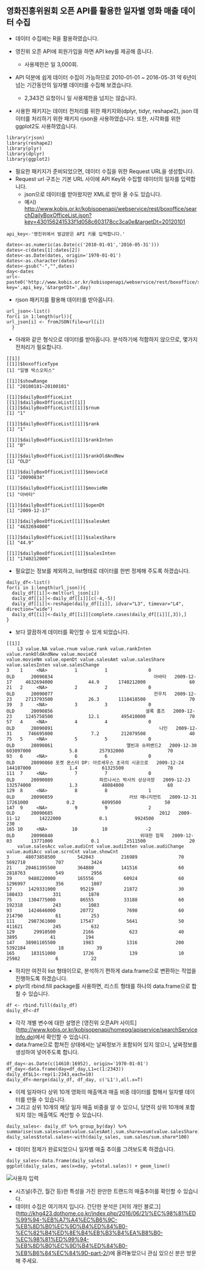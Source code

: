 ## 영화진흥위원회 오픈 API를 활용한 일자별 영화 매출 데이터 수집

- 데이터 수집에는 R을 활용하였습니다.
- 영진위 오픈 API에 회원가입을 하면 API key를 제공해 줍니다. 
  - 사용제한은 일 3,000회.
- API 덕분에 쉽게 데이터 수집이 가능하므로 2010-01-01 ~ 2016-05-31 약 6년이 넘는 기간동안의 일자별 데이터를 수집해 보겠습니다. 
  - 2,343건 요청이니 일 사용제한을 넘지는 않습니다.

- 사용한 패키지는 데이터 전처리를 위한 패키지와(dplyr, tidyr, reshape2), json 데이터를 처리하기 위한 패키지 rjson을 사용하였습니다. 또한, 시각화를 위한 ggplot2도 사용하였습니다.
```
library(rjson)
library(reshape2)
library(plyr)
library(dplyr)
library(ggplot2)
```
- 필요한 패키지가 준비되었으면, 데이터 수집을 위한 Request URL을 생성합니다.
- Request url 구조는 기본 URL 사이에 API Key와 수집할 데이터의 일자를 입력합니다. 
  - json으로 데이터를 받아왔지만 XML로 받아 올 수도 있습니다.
  - 예시) 	http://www.kobis.or.kr/kobisopenapi/webservice/rest/boxoffice/searchDailyBoxOfficeList.json?key=430156241533f1d058c603178cc3ca0e&targetDt=20120101
```
api_key<-'영진위에서 발급받은 API 키를 입력합니다.'

dates<-as.numeric(as.Date(c('2010-01-01','2016-05-31')))
dates<-c(dates[1]:dates[2])
dates<-as.Date(dates, origin='1970-01-01')
dates<-as.character(dates)
dates<-gsub("-","",dates)
day<-dates
url<-paste0('http://www.kobis.or.kr/kobisopenapi/webservice/rest/boxoffice/searchDailyBoxOfficeList.json?key=',api_key,'&targetDt=',day)
```
- rjson 패키지를 활용해 데이터를 받아옵니다.
```
url_json<-list()
for(i in 1:length(url)){
url_json[i] <- fromJSON(file=url[i])
  }
```
- 아래와 같은 형식으로 데이터를 받아옵니다. 분석하기에 적합하지 않으므로, 몇가지 전처리가 필요합니다.
```
[[1]]
[[1]]$boxofficeType
[1] "일별 박스오피스"

[[1]]$showRange
[1] "20100101~20100101"

[[1]]$dailyBoxOfficeList
[[1]]$dailyBoxOfficeList[[1]]
[[1]]$dailyBoxOfficeList[[1]]$rnum
[1] "1"

[[1]]$dailyBoxOfficeList[[1]]$rank
[1] "1"

[[1]]$dailyBoxOfficeList[[1]]$rankInten
[1] "0"

[[1]]$dailyBoxOfficeList[[1]]$rankOldAndNew
[1] "OLD"

[[1]]$dailyBoxOfficeList[[1]]$movieCd
[1] "20090834"

[[1]]$dailyBoxOfficeList[[1]]$movieNm
[1] "아바타"

[[1]]$dailyBoxOfficeList[[1]]$openDt
[1] "2009-12-17"

[[1]]$dailyBoxOfficeList[[1]]$salesAmt
[1] "4632694000"

[[1]]$dailyBoxOfficeList[[1]]$salesShare
[1] "44.9"

[[1]]$dailyBoxOfficeList[[1]]$salesInten
[1] "1740212000"
```
- 필요없는 정보를 제외하고, list형태로 데이터를 한번 정제해 주도록 하겠습니다.
```
daily_df<-list()
for(i in 1:length(url_json)){
  daily_df[[i]]<-melt(url_json[i])
  daily_df[[i]]<-daily_df[[i]][c(-4,-5)]
  daily_df[[i]]<-reshape(daily_df[[i]], idvar="L3", timevar="L4", direction="wide")
  daily_df[[i]]<-daily_df[[i]][complete.cases(daily_df[[i]][,3]),]
}
```
- 보다 깔끔하게 데이터를 확인할 수 있게 되었습니다.
```
[[1]]
    L3 value.NA value.rnum value.rank value.rankInten value.rankOldAndNew value.movieCd                              value.movieNm value.openDt value.salesAmt value.salesShare value.salesInten value.salesChange
3    1     <NA>          1          1               0                 OLD      20090834                                     아바타   2009-12-17     4632694000             44.9       1740212000                60
21   2     <NA>          2          2               0                 OLD      20090077                                     전우치   2009-12-23     2713793500             26.3       1118418500                70
39   3     <NA>          3          3               0                 OLD      20090856                                  셜록 홈즈   2009-12-23     1245758500             12.1        495410000                70
57   4     <NA>          4          4               0                 OLD      20090891                                       나인   2009-12-31      746695000              7.2        212079500                40
75   5     <NA>          5          5               0                 OLD      20090861                           앨빈과 슈퍼밴드2   2009-12-30      603097000              5.8        257932000                70
93   6     <NA>          6          6               0                 OLD      20090860 포켓 몬스터 DP: 아르세우스 초극의 시공으로   2009-12-24      144107000              1.4         61325500                70
111  7     <NA>          7          7               0                 OLD      20090089                 파르나서스 박사의 상상극장   2009-12-23      132574000              1.3         48084000                60
129  8     <NA>          8          8               1                 OLD      20090859                            러브 매니지먼트   2009-12-31       17261000              0.2          6099500                50
147  9     <NA>          9          9               2                 OLD      20090685                                       2012   2009-11-12       14222000              0.1          9924500               230
165 10     <NA>         10         10              -2                 OLD      20090840                                위대한 침묵   2009-12-03       13771000              0.1          2511500                20
    value.salesAcc value.audiCnt value.audiInten value.audiChange value.audiAcc value.scrnCnt value.showCnt
3      48073858500        542043          216989               70       5692710           707          3424
21     20461395500        364880          141516               60       2818763           549          2956
39      9488220000        165556           60924               60       1296997           356          1807
57      1429331000         95219           21872               30        188433           331          1870
75      1304775000         86555           33188               60        192318           243          1083
93      1424646000         20772            7698               60        214790            61           253
111     2987361000         17547            5641               50        411621           245           632
129       29910500          2166             623               40          3895            41           194
147    38901105500          1983            1316              200       5392184            18            39
165      183151000          1726             139               10         25982             6            22
```
- 하지만 여전히 list 형태이므로, 분석하기 편하게 data.frame으로 변환하는 작업을 진행하도록 하겠습니다.
- plyr의 rbind.fill package를 사용하면, 리스트 형태를 하나의 data.frame으로 합칠 수 있습니다.
```
df <- rbind.fill(daily_df)
daily_df<-df
```
- 각각 개별 변수에 대한 설명은 [영진위 오픈API 사이트] (http://www.kobis.or.kr/kobisopenapi/homepg/apiservice/searchServiceInfo.do)에서 확인할 수 있습니다.
- data.frame으로 합쳐진 상태에서는 날짜정보가 포함되어 있지 않으니, 날짜정보를 생성하여 넣어주도록 합니다.
```
df_day<-as.Date(c(14610:16952), origin='1970-01-01')
df_day<-data.frame(day=df_day,L1=c(1:2343))
daily_df$L1<-rep(1:2343,each=10)
daily_df<-merge(daily_df, df_day, c('L1'),all.x=T)
```
- 이제 일자마다 상위 10개 영화의 매출액과 매출 비중 데이터를 합해서 일자별 데이터를 만들 수 있습니다.
- 그리고 상위 10개의 해당 일자 매출 비중을 알 수 있으니, 당연히 상위 10개에 포함되지 않는 매출액도 계산할 수 있습니다.
```
daily_sales<- daily_df %>% group_by(day) %>% summarise(sum.sales=sum(value.salesAmt),sum.share=sum(value.salesShare)
daily_sales$total.sales<-with(daily_sales, sum.sales/sum.share*100)
```
- 데이터 정제가 완료되었으니 일자별 매출 추이를 그려보도록 하겠습니다.
```
daily_sales<-data.frame(daily_sales)
ggplot(daily_sales, aes(x=day, y=total.sales)) + geom_line()
```
![사용자 입력](https://dl.dropboxusercontent.com/u/1049842/%EB%B8%94%EB%A1%9C%EA%B7%B8/%EC%98%81%ED%99%94_%EB%8B%A4%EC%9D%8C/total_sales_name.png)

- 시즈널(주간, 월간 등)한 특성을 가진 완만한 트랜드의 매출추이를 확인할 수 있습니다.
- 데이터 수집은 여기까지 입니다. 간단한 분석은 [저의 개인 블로그] (http://khg423.dothome.co.kr/index.php/2016/06/21/%EC%98%81%ED%99%94-%EB%A7%A4%EC%B6%9C-%EB%8D%B0%EC%9D%B4%ED%84%B0-%EC%82%B4%ED%8E%B4%EB%B3%B4%EA%B8%B0-%EC%98%81%ED%99%94-%EB%8D%B0%EC%9D%B4%ED%84%B0-%EB%B6%84%EC%84%9D-part-2/)에 올려놓았으니 관심 있으신 분은 방문해 주세요.
